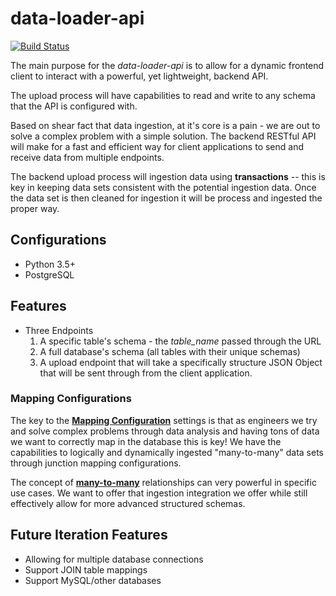 # data-loader-api

[![Build Status](https://travis-ci.org/datastructr/data-loader-api.svg?branch=master)](https://travis-ci.org/datastructr/data-loader-api)

The main purpose for the _data-loader-api_ is to allow for a dynamic frontend client to interact with a powerful, yet lightweight, backend API.

The upload process will have capabilities to read and write to any schema that the API is configured with.

Based on shear fact that data ingestion, at it's core is a pain - we are out to solve a complex problem with a simple solution. The backend RESTful API will make for a fast and efficient way for client applications to send and receive data from multiple endpoints.

The backend upload process will ingestion data using **transactions** -- this is key in keeping data sets consistent with the potential ingestion data.  Once the data set is then cleaned for ingestion it will be process and ingested the proper way.

## Configurations

* Python 3.5+
* PostgreSQL

## Features

* Three Endpoints
    1. A specific table's schema - the _table_name_ passed through the URL
    2. A full database's schema (all tables with their unique schemas)
    3. A upload endpoint that will take a specifically structure JSON Object that will be sent through from the client application.

### Mapping Configurations

The key to the [**Mapping Configuration**](docs/table_mappings.md) settings is that as engineers we try and solve complex problems through data analysis and having tons of data we want to correctly map in the database this is key! We have the capabilities to logically and dynamically ingested "many-to-many" data sets through junction mapping configurations.

The concept of [**many-to-many**](https://en.wikipedia.org/wiki/Many-to-many_(data_model)) relationships can very powerful in specific use cases. We want to offer that ingestion integration we offer while still effectively allow for more advanced structured schemas.

## Future Iteration Features

- Allowing for multiple database connections
- Support JOIN table mappings
- Support MySQL/other databases

